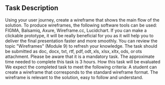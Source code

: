 ## Task Description
Using your user journey, create a wireframe that shows the main flow of the solution. To produce wireframes, the following software tools can be used: FIGMA, Balsamiq, Axure, Wireframe.cc, Lucidchart.
If you can make a clickable prototype, it will be really beneficial for you as it will help you to deliver the final presentation faster and more smoothly.
You can review the topic "Wireframes" (Module 9) to refresh your knowledge.
The task should be submitted as doc, docx, txt, rtf, pdf, odt, xls, xlsx, xltx, ods, or ots attachment.
Please be aware that it is a mandatory task.
The approximate time needed to complete this task is 3 hours.
How this task will be evaluated
We expect the completed task to meet the following criteria:
A student can create a wireframe that corresponds to the standard wireframe format.
The wireframe is relevant to the solution, easy to follow and understand.



